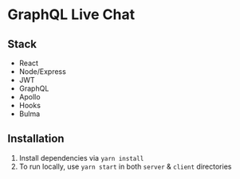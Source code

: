 # GraphQL Live Chat

## Stack

- React
- Node/Express
- JWT
- GraphQL
- Apollo
- Hooks
- Bulma

## Installation

1.  Install dependencies via `yarn install`
2.  To run locally, use `yarn start` in both `server` & `client` directories

